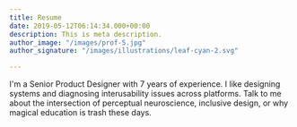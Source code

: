```yaml
---
title: Resume
date: 2019-05-12T06:14:34.000+00:00
description: This is meta description.
author_image: "/images/prof-5.jpg"
author_signature: "/images/illustrations/leaf-cyan-2.svg"

---
```

I'm a Senior Product Designer with 7 years of experience. I like designing systems and diagnosing interusability issues across platforms. Talk to me about the intersection of perceptual neuroscience, inclusive design, or why magical education is trash these days.